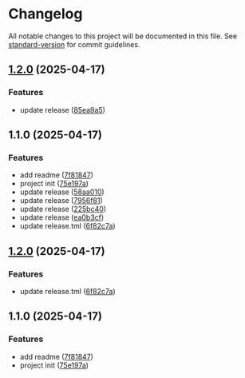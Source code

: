 # Changelog

All notable changes to this project will be documented in this file. See [standard-version](https://github.com/conventional-changelog/standard-version) for commit guidelines.

## [1.2.0](https://github.com/c-rick/dioxide-mcp-server/compare/v1.1.0...v1.2.0) (2025-04-17)


### Features

* update release ([85ea9a5](https://github.com/c-rick/dioxide-mcp-server/commit/85ea9a51a11d05f1b4b7866ea79a63a11456a0e7))

## 1.1.0 (2025-04-17)


### Features

* add readme ([7f81847](https://github.com/c-rick/dioxide-mcp-server/commit/7f8184754c690a79e33e6ded2b072ba6f0a88a12))
* project init ([75e197a](https://github.com/c-rick/dioxide-mcp-server/commit/75e197a3f001f2ea1a67e37f09e64af37710c1ff))
* update release ([58aa010](https://github.com/c-rick/dioxide-mcp-server/commit/58aa010f3dc6a617a23a11eac7cab9ab2ac26504))
* update release ([7956f81](https://github.com/c-rick/dioxide-mcp-server/commit/7956f81432e4e19f8bbe89111d0ff5a5ad1806bc))
* update release ([225bc40](https://github.com/c-rick/dioxide-mcp-server/commit/225bc404b7a5ca66fa8e1582fbee9efd0c24b599))
* update release ([ea0b3cf](https://github.com/c-rick/dioxide-mcp-server/commit/ea0b3cf67e58ffb0ab10b03e3f2ddeed2d696fd9))
* update release.tml ([6f82c7a](https://github.com/c-rick/dioxide-mcp-server/commit/6f82c7a9c9ef2abb2523fdb00c9b9c55491130cf))

## [1.2.0](https://github.com/c-rick/dioxide-mcp-server/compare/v1.1.0...v1.2.0) (2025-04-17)


### Features

* update release.tml ([6f82c7a](https://github.com/c-rick/dioxide-mcp-server/commit/6f82c7a9c9ef2abb2523fdb00c9b9c55491130cf))

## 1.1.0 (2025-04-17)


### Features

* add readme ([7f81847](https://github.com/c-rick/dioxide-mcp-server/commit/7f8184754c690a79e33e6ded2b072ba6f0a88a12))
* project init ([75e197a](https://github.com/c-rick/dioxide-mcp-server/commit/75e197a3f001f2ea1a67e37f09e64af37710c1ff))
